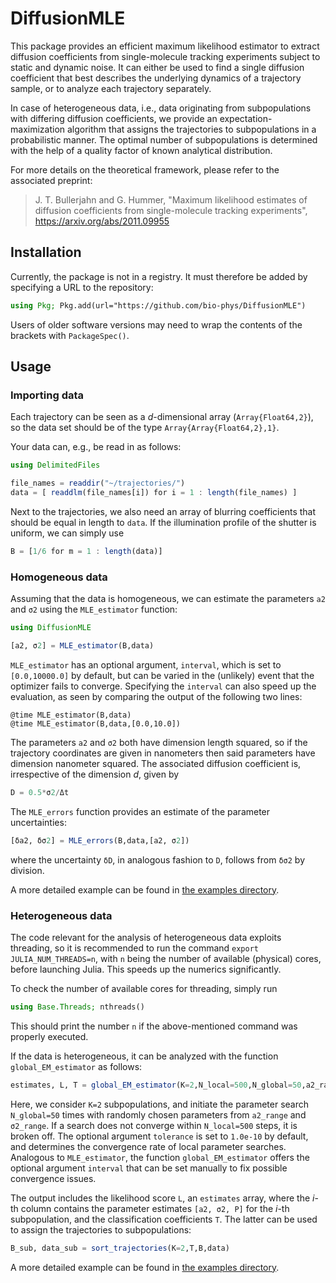 # DiffusionMLE

This package provides an efficient maximum likelihood estimator to extract diffusion coefficients from single-molecule tracking experiments subject to static and dynamic noise.  It can either be used to find a single diffusion coefficient that best describes the underlying dynamics of a trajectory sample, or to analyze each trajectory separately.  

In case of heterogeneous data, i.e., data originating from subpopulations with differing diffusion coefficients, we provide an expectation-maximization algorithm that assigns the trajectories to subpopulations in a probabilistic manner.  The optimal number of subpopulations is determined with the help of a quality factor of known analytical distribution. 

For more details on the theoretical framework, please refer to the associated preprint:
> J. T. Bullerjahn and G. Hummer, "Maximum likelihood estimates of diffusion coefficients from single-molecule tracking experiments", https://arxiv.org/abs/2011.09955



## Installation

Currently, the package is not in a registry.  It must therefore be added by specifying a URL to the repository:
```julia
using Pkg; Pkg.add(url="https://github.com/bio-phys/DiffusionMLE")
```
Users of older software versions may need to wrap the contents of the brackets with `PackageSpec()`.  



## Usage

### Importing data

Each trajectory can be seen as a *d*-dimensional array (`Array{Float64,2}`), so the data set should be of the type `Array{Array{Float64,2},1}`.  

Your data can, e.g., be read in as follows:
```julia
using DelimitedFiles

file_names = readdir("~/trajectories/")
data = [ readdlm(file_names[i]) for i = 1 : length(file_names) ]
```
Next to the trajectories, we also need an array of blurring coefficients that should be equal in length to `data`.  If the illumination profile of the shutter is uniform, we can simply use
```julia
B = [1/6 for m = 1 : length(data)]
```



### Homogeneous data

Assuming that the data is homogeneous, we can estimate the parameters `a2` and `σ2` using the `MLE_estimator` function:
```julia
using DiffusionMLE

[a2, σ2] = MLE_estimator(B,data)
```
`MLE_estimator` has an optional argument, `interval`, which is set to `[0.0,10000.0]` by default, but can be varied in the (unlikely) event that the optimizer fails to converge.  Specifying the `interval` can also speed up the evaluation, as seen by comparing the output of the following two lines:
```
@time MLE_estimator(B,data)
@time MLE_estimator(B,data,[0.0,10.0])
```
The parameters `a2` and `σ2` both have dimension length squared, so if the trajectory coordinates are given in nanometers then said parameters have dimension nanometer squared.  The associated diffusion coefficient is, irrespective of the dimension *d*, given by
```julia
D = 0.5*σ2/Δt
```
The `MLE_errors` function provides an estimate of the parameter uncertainties:
```julia
[δa2, δσ2] = MLE_errors(B,data,[a2, σ2])
```
where the uncertainty `δD`, in analogous fashion to `D`, follows from `δσ2` by division.  

A more detailed example can be found in [the examples directory](examples).  



### Heterogeneous data

The code relevant for the analysis of heterogeneous data exploits threading, so it is recommended to run the command `export JULIA_NUM_THREADS=n`, with `n` being the number of available (physical) cores, before launching Julia.  This speeds up the numerics significantly.  

To check the number of available cores for threading, simply run
```julia
using Base.Threads; nthreads()
```
This should print the number `n` if the above-mentioned command was properly executed.  

If the data is heterogeneous, it can be analyzed with the function `global_EM_estimator` as follows:
```julia
estimates, L, T = global_EM_estimator(K=2,N_local=500,N_global=50,a2_range=[0.02,20.],σ2_range=[0.02,20.],B,data)
```
Here, we consider `K=2` subpopulations, and initiate the parameter search `N_global=50` times with randomly chosen parameters from `a2_range` and `σ2_range`.  If a search does not converge within `N_local=500` steps, it is broken off.  The optional argument `tolerance` is set to `1.0e-10` by default, and determines the convergence rate of local parameter searches.  Analogous to `MLE_estimator`, the function `global_EM_estimator` offers the optional argument `interval` that can be set manually to fix possible convergence issues.  

The output includes the likelihood score `L`, an `estimates` array, where the *i*-th column contains the parameter estimates `[a2, σ2, P]` for the *i*-th subpopulation, and the classification coefficients `T`.  The latter can be used to assign the trajectories to subpopulations:
```julia
B_sub, data_sub = sort_trajectories(K=2,T,B,data)
```

A more detailed example can be found in [the examples directory](examples).
